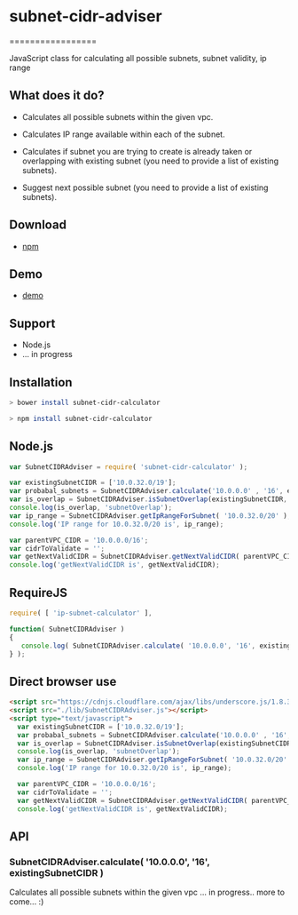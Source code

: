 # subnet-cidr-adviser
=================

JavaScript class for calculating all possible subnets, subnet validity, ip range



What does it do?
----------------

* Calculates all possible subnets within the given vpc.

* Calculates IP range available within each of the subnet.

* Calculates if subnet you are trying to create is already taken or overlapping with existing subnet (you need to provide a list of existing subnets).

* Suggest next possible subnet  (you need to provide a list of existing subnets).

Download
-------

* [npm](https://www.npmjs.com/package/subnet-cidr-calculator)

Demo
-------

* [demo](http://pratik-github.github.io/subnet-cidr-adviser/)

Support
-------

* Node.js
* ... in progress

Installation
------------

```sh
> bower install subnet-cidr-calculator

> npm install subnet-cidr-calculator
```


Node.js
-------

```javascript
var SubnetCIDRAdviser = require( 'subnet-cidr-calculator' );

var existingSubnetCIDR = ['10.0.32.0/19'];
var probabal_subnets = SubnetCIDRAdviser.calculate('10.0.0.0' , '16', existingSubnetCIDR);
var is_overlap = SubnetCIDRAdviser.isSubnetOverlap(existingSubnetCIDR, '10.0.32.0/20');
console.log(is_overlap, 'subnetOverlap');
var ip_range = SubnetCIDRAdviser.getIpRangeForSubnet( '10.0.32.0/20' );
console.log('IP range for 10.0.32.0/20 is', ip_range);

var parentVPC_CIDR = '10.0.0.0/16';
var cidrToValidate = '';
var getNextValidCIDR = SubnetCIDRAdviser.getNextValidCIDR( parentVPC_CIDR, existingSubnetCIDR, probabal_subnets, cidrToValidate );
console.log('getNextValidCIDR is', getNextValidCIDR);
```


RequireJS
---------

```javascript
require( [ 'ip-subnet-calculator' ],

function( SubnetCIDRAdviser )
{
   console.log( SubnetCIDRAdviser.calculate( '10.0.0.0', '16', existingSubnetCIDR ) ); 
} );
```


Direct browser use
------------------

```html
<script src="https://cdnjs.cloudflare.com/ajax/libs/underscore.js/1.8.3/underscore-min.js"></script>
<script src="./lib/SubnetCIDRAdviser.js"></script>
<script type="text/javascript">
  var existingSubnetCIDR = ['10.0.32.0/19'];
  var probabal_subnets = SubnetCIDRAdviser.calculate('10.0.0.0' , '16', existingSubnetCIDR);
  var is_overlap = SubnetCIDRAdviser.isSubnetOverlap(existingSubnetCIDR, '10.0.32.0/20');
  console.log(is_overlap, 'subnetOverlap');
  var ip_range = SubnetCIDRAdviser.getIpRangeForSubnet( '10.0.32.0/20' );
  console.log('IP range for 10.0.32.0/20 is', ip_range);

  var parentVPC_CIDR = '10.0.0.0/16';
  var cidrToValidate = '';
  var getNextValidCIDR = SubnetCIDRAdviser.getNextValidCIDR( parentVPC_CIDR, existingSubnetCIDR, probabal_subnets, cidrToValidate );
  console.log('getNextValidCIDR is', getNextValidCIDR);
```


API
---

### SubnetCIDRAdviser.calculate( '10.0.0.0', '16', existingSubnetCIDR ) ###


Calculates all possible subnets within the given vpc
... in progress.. more to come... :)

